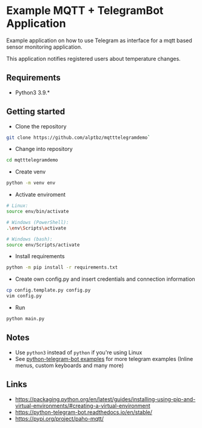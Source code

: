 # Example MQTT + TelegramBot Application

Example application on how to use Telegram as interface for a mqtt based sensor monitoring application. 

This application notifies registered users about temperature changes. 

## Requirements
 - Python3 3.9.*

## Getting started
 - Clone the repository
```bash
git clone https://github.com/alptbz/mqtttelegramdemo`
```
 - Change into repository
```bash
cd mqtttelegramdemo
```
 - Create venv
```bash
python -m venv env
```
 - Activate enviroment
```bash
# Linux:
source env/bin/activate

# Windows (PowerShell):
.\env\Scripts\activate

# Windows (bash):
source env/Scripts/activate
```
 - Install requirements
```bash
python -m pip install -r requirements.txt
```
 - Create own config.py and insert credentials and connection information
```bash
cp config.template.py config.py
vim config.py
```
 - Run
```bash
python main.py
```

## Notes
 - Use `python3` instead of `python` if you're using Linux
 - See [python-telegram-bot examples](https://github.com/python-telegram-bot/python-telegram-bot/tree/master/examples) for more telegram examples (Inline menus, custom keyboards and many more)
  
## Links
 - https://packaging.python.org/en/latest/guides/installing-using-pip-and-virtual-environments/#creating-a-virtual-environment
 - https://python-telegram-bot.readthedocs.io/en/stable/
 - https://pypi.org/project/paho-mqtt/